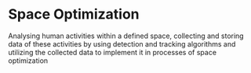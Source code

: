 # Space Optimization
Analysing human activities within a defined space, collecting and storing data of these activities by using detection and tracking algorithms and utilizing the collected data to implement it in processes of space optimization
